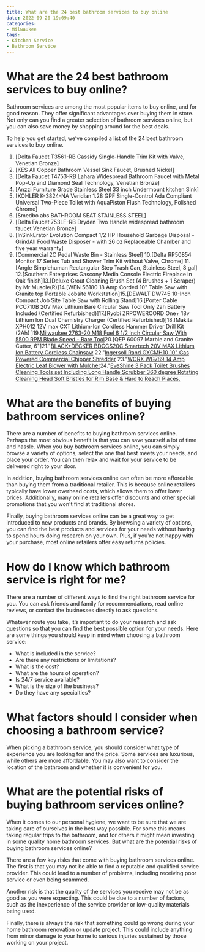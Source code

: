 ```yaml
---
title: What are the 24 best bathroom services to buy online
date: 2022-09-20 19:09:40
categories:
- Milwaukee
tags:
- Kitchen Service
- Bathroom Service
---
```



#  What are the 24 best bathroom services to buy online?

Bathroom services are among the most popular items to buy online, and for good reason. They offer significant advantages over buying them in store. Not only can you find a greater selection of bathroom services online, but you can also save money by shopping around for the best deals.

To help you get started, we’ve compiled a list of the 24 best bathroom services to buy online.

1. [Delta Faucet T3561-RB Cassidy Single-Handle Trim Kit with Valve, Venetian Bronze]
2. [KES All Copper Bathroom Vessel Sink Faucet, Brushed Nickel]
3. [Delta Faucet T4753-RB Lahara Widespread Bathroom Faucet with Metal Pop-Up and Diamond Seal Technology, Venetian Bronze]
4. [Anzzi Furniture Grade Stainless Steel 33 inch Undermount kitchen Sink]
5. [KOHLER K-3824-NA Veridian 1.28 GPF Single-Control Ada Compliant Universal Two-Piece Toilet with AquaPiston Flush Technology, Polished Chrome]
6. [Smedbo abs BATHROOM SEAT STAINLESS STEEL] 
7. [Delta Faucet 753LF-RB Dryden Two Handle widespread bathroom faucet Venetian Bronze] 
8. [InSinkErator Evolution Compact 1/2 HP Household Garbage Disposal - GrindAll Food Waste Disposer - with 26 oz Replaceable Chamber and five year warranty] 
9. [Commercial 2C Pedal Waste Bin - Stainless Steel] 
10.[Delta RP50854 Monitor 17 Series Tub and Shower Trim Kit without Valve, Chrome] 
11.[Angle Simplehuman Rectangular Step Trash Can, Stainless Steel, 8 gal] 12.[Southern Enterprises Gascony Media Console Electric Fireplace in Oak finish]13.[Deluxe Grout Cleaning Brush Set (4 Brushes + 1 Scraper) by Mr Muscle(R)]14.[WEN 56180 18 Amp Corded 10" Table Saw with Granite top Portable Jobsite Workstation]15.[DEWALT DW745 10-Inch Compact Job Site Table Saw with Rolling Stand]16.[Porter Cable PCC710B 20V Max Lithium Bare Circular Saw Tool Only 2ah Battery Included (Certified Refurbished)]17.[Ryobi ZRPOWERCORD One+ 18v Lithium Ion Dual Chemistry Charger (Certified Refurbished)]18.[Makita XPH012 12V max CXT Lithium-Ion Cordless Hammer Driver Drill Kit (2Ah) ]19.[Milwaukee 2763-20 M18 Fuel 6 1/2 Inch Circular Saw With 5500 RPM Blade Speed - Bare Tool](https://www.amazon.com/dp/B0722FM4ZN?tag=20electroni06-20)20.[QEP 60097 Marble and Granite Cutter, 6"]21."[BLACK+DECKER BDCCS20C Smartech 20V MAX Lithium Ion Battery Cordless Chainsaw](https://www.amazon.com/dp/B078KMQWYQ?tag=20electroni06-20) 
22."[Ingersoll Rand GXCMH10 10" Gas Powered Commercial Chipper Shredder](https://www.amazon.com/dp/B015MRULZA?tag=20electroni06-20) 
23."[WORX WG789 14 Amp Electric Leaf Blower with Mulcher](https://www.amazon.com/dp/B004WGDKZM?tag=20electroni06-20)24."[EveShine 3 Pack Toilet Brushes Cleaning Tools set Including Long Handle Scrubber 360 degree Rotating Cleaning Head Soft Bristles for Rim Base & Hard to Reach Places.](https://www.amazon.com/dp/B07CVYLJPD?tag=20electroni06-20)

#  What are the benefits of buying bathroom services online?

There are a number of benefits to buying bathroom services online. Perhaps the most obvious benefit is that you can save yourself a lot of time and hassle. When you buy bathroom services online, you can simply browse a variety of options, select the one that best meets your needs, and place your order. You can then relax and wait for your service to be delivered right to your door.

In addition, buying bathroom services online can often be more affordable than buying them from a traditional retailer. This is because online retailers typically have lower overhead costs, which allows them to offer lower prices. Additionally, many online retailers offer discounts and other special promotions that you won't find at traditional stores.

Finally, buying bathroom services online can be a great way to get introduced to new products and brands. By browsing a variety of options, you can find the best products and services for your needs without having to spend hours doing research on your own. Plus, if you're not happy with your purchase, most online retailers offer easy returns policies.

#  How do I know which bathroom service is right for me?

There are a number of different ways to find the right bathroom service for you. You can ask friends and family for recommendations, read online reviews, or contact the businesses directly to ask questions.

Whatever route you take, it’s important to do your research and ask questions so that you can find the best possible option for your needs. Here are some things you should keep in mind when choosing a bathroom service:

- What is included in the service?
- Are there any restrictions or limitations?
- What is the cost?
- What are the hours of operation?
- Is 24/7 service available?
- What is the size of the business?
- Do they have any specialties?

#  What factors should I consider when choosing a bathroom service?

When picking a bathroom service, you should consider what type of experience you are looking for and the price. Some services are luxurious, while others are more affordable. You may also want to consider the location of the bathroom and whether it is convenient for you.

#  What are the potential risks of buying bathroom services online?

When it comes to our personal hygiene, we want to be sure that we are taking care of ourselves in the best way possible. For some this means taking regular trips to the bathroom, and for others it might mean investing in some quality home bathroom services. But what are the potential risks of buying bathroom services online?

There are a few key risks that come with buying bathroom services online. The first is that you may not be able to find a reputable and qualified service provider. This could lead to a number of problems, including receiving poor service or even being scammed.

Another risk is that the quality of the services you receive may not be as good as you were expecting. This could be due to a number of factors, such as the inexperience of the service provider or low-quality materials being used.

Finally, there is always the risk that something could go wrong during your home bathroom renovation or update project. This could include anything from minor damage to your home to serious injuries sustained by those working on your project.